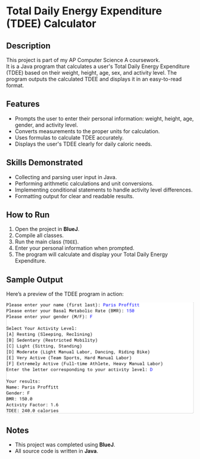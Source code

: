 # Total Daily Energy Expenditure (TDEE) Calculator

## Description
This project is part of my AP Computer Science A coursework.  
It is a Java program that calculates a user's Total Daily Energy Expenditure (TDEE) based on their weight, height, age, sex, and activity level. The program outputs the calculated TDEE and displays it in an easy-to-read format.

## Features
- Prompts the user to enter their personal information: weight, height, age, gender, and activity level.
- Converts measurements to the proper units for calculation.
- Uses formulas to calculate TDEE accurately.
- Displays the user's TDEE clearly for daily caloric needs.

## Skills Demonstrated 
- Collecting and parsing user input in Java.
- Performing arithmetic calculations and unit conversions.
- Implementing conditional statements to handle activity level differences.
- Formatting output for clear and readable results.

## How to Run
1. Open the project in **BlueJ**.
2. Compile all classes.
3. Run the main class (`TDEE`).
4. Enter your personal information when prompted.
5. The program will calculate and display your Total Daily Energy Expenditure.

## Sample Output
Here’s a preview of the TDEE program in action:

![TDEE Screenshot](TDEESS.png)

## Notes
- This project was completed using **BlueJ**.
- All source code is written in **Java**.
